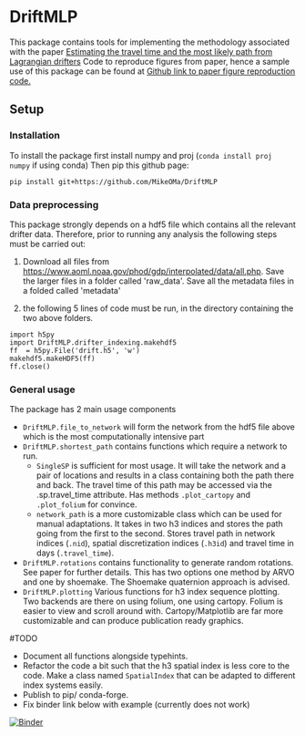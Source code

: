 # DriftMLP 
This package contains tools for implementing the methodology associated with the paper [Estimating the travel time and the most likely path from Lagrangian drifters](https://arxiv.org/abs/2002.07774)
Code to reproduce figures from paper, hence a sample use of this package can be found at [Github link to paper figure reproduction code.](https://github.com/MikeOMa/MLTravelTimesFigures)

## Setup
### Installation

To install the package first install numpy and proj (`conda install proj numpy` if using conda)
Then pip this github page:

`pip install git+https://github.com/MikeOMa/DriftMLP`

### Data preprocessing
This package strongly depends on a hdf5 file which contains all the relevant drifter data.
Therefore, prior to running any analysis the following steps must be carried out:
 
1. Download all files from https://www.aoml.noaa.gov/phod/gdp/interpolated/data/all.php. Save the larger files in a folder called 'raw_data'. Save all the metadata files in a folded called 'metadata'

2. the following 5 lines of code must be run, in the directory containing the two above folders.

```
import h5py 
import DriftMLP.drifter_indexing.makehdf5
ff  = h5py.File('drift.h5', 'w')
makehdf5.makeHDF5(ff) 
ff.close() 
```


### General usage
The package has 2 main usage components

- `DriftMLP.file_to_network` will form the network from the hdf5 file above which is the most computationally intensive part
- `DriftMLP.shortest_path` contains functions which require a network to run.
    - `SingleSP` is sufficient for most usage. It will take the network and a pair of locations and results in a class containing both the path there and back. The travel time of this path may be accessed via the .sp.travel_time attribute. Has methods `.plot_cartopy` and `.plot_folium` for convince. 
    - `network_path` is a more customizable class which can be used for manual adaptations. It takes in two h3 indices and stores the path going from the first to the second. Stores travel path in network indices (`.nid`), spatial discretization indices (`.h3id`) and travel time in days (`.travel_time`).
- `DriftMLP.rotations` contains functionality to generate random rotations. See paper for further details. This has two options one method by ARVO and one by shoemake. The Shoemake quaternion approach is advised.
- `DriftMLP.plotting` Various functions for h3 index sequence plotting. Two backends are there on using folium, one using cartopy. Folium is easier to view and scroll around with. Cartopy/Matplotlib are far more customizable and can produce publication ready graphics.


#TODO

- Document all functions alongside typehints.
- Refactor the code a bit such that the h3 spatial index is less core to the code. Make a class named `SpatialIndex` that can be adapted to different index systems easily.
- Publish to pip/ conda-forge.
- Fix binder link below with example (currently does not work)

[![Binder](https://mybinder.org/badge_logo.svg)](https://mybinder.org/v2/gh/MikeOMa/DriftMLP/master?filepath=example%2Finteractive.ipynb)
